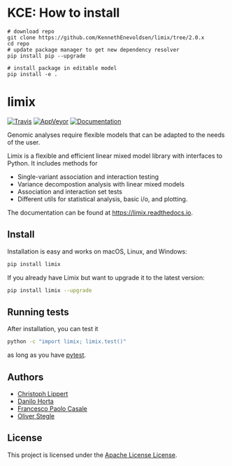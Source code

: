 # KCE: How to install

```
# download repo
git clone https://github.com/KennethEnevoldsen/limix/tree/2.0.x
cd repo
# update package manager to get new dependency resolver
pip install pip --upgrade

# install package in editable model
pip install -e .
```

# limix

[![Travis](https://img.shields.io/travis/com/limix/limix/2.0.x.svg?style=flat-square&label=linux%20%2F%20macos%20build)](https://travis-ci.com/limix/limix) [![AppVeyor](https://img.shields.io/appveyor/ci/Horta/limix/2.0.x.svg?style=flat-square&label=windows%20build)](https://ci.appveyor.com/project/Horta/limix) [![Documentation](https://readthedocs.org/projects/limix/badge/?version=2.0.x&style=flat-square)](https://limix.readthedocs.io/en/2.0.x/)

Genomic analyses require flexible models that can be adapted to the needs of the user.

Limix is a flexible and efficient linear mixed model library with interfaces to Python.
It includes methods for

- Single-variant association and interaction testing
- Variance decompostion analysis with linear mixed models
- Association and interaction set tests
- Different utils for statistical analysis, basic i/o, and plotting.

The documentation can be found at https://limix.readthedocs.io.

## Install

Installation is easy and works on macOS, Linux, and Windows:

```bash
pip install limix
```

If you already have Limix but want to upgrade it to the latest version:

```bash
pip install limix --upgrade
```

## Running tests

After installation, you can test it

```bash
python -c "import limix; limix.test()"
```

as long as you have [pytest](https://docs.pytest.org/en/latest/).

## Authors

* [Christoph Lippert](https://github.com/clippert)
* [Danilo Horta](https://github.com/horta)
* [Francesco Paolo Casale](https://github.com/fpcasale)
* [Oliver Stegle](https://github.com/ostegle)

## License

This project is licensed under the [Apache License License](https://raw.githubusercontent.com/limix/limix/2.0.0/LICENSE.md).
